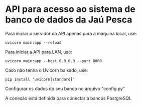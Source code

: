 # API para acesso ao sistema de banco de dados da Jaú Pesca #

Para iniciar o servidor da API apenas para a máquina local, use:
```
uvicorn main:app --reload
```

Para iniciar a API para LAN, use:
```
uvicorn main:app --host 0.0.0.0 --port 8000
```

Caso não tenha o Uvicorn baixado, use:
```
pip install 'uvicorn[standard]'
```

Configurar os dados do seu banco no arquivo "config.py"

A conexão está definida para conectar a bancos PostgreSQL 
